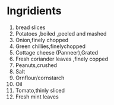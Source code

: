 # Ingridients
1. bread slices 
2. Potatoes ,boiled ,peeled and mashed
3. Onion,finely chopped
4. Green chillies,finelychopped
5. Cottage cheese (Panneer),Grated
6. Fresh coriander leaves ,finely copped
7. Peanuts,crushed
8. Salt
9. Ornflour/cornstarch
11. Oil
12. Tomato,thinly sliced
13. Fresh mint leaves